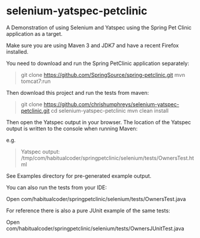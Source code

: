 selenium-yatspec-petclinic
==========================

A Demonstration of using Selenium and Yatspec using the Spring Pet Clinic application as a target.

Make sure you are using Maven 3 and JDK7 and have a recent Firefox installed.

You need to download and run the Spring PetClinic application separately:

> git clone https://github.com/SpringSource/spring-petclinic.git
> mvn tomcat7:run


Then download this project and run the tests from maven:

> git clone https://github.com/chrishumphreys/selenium-yatspec-petclinic.git
> cd selenium-yatspec-petclinic
> mvn clean install

Then open the Yatspec output in your browser. The location of the Yatspec output is written to the console
when running Maven:

e.g. 

> Yatspec output:
> /tmp/com/habitualcoder/springpetclinic/selenium/tests/OwnersTest.html

See Examples directory for pre-generated example output.

You can also run the tests from your IDE:

Open com/habitualcoder/springpetclinic/selenium/tests/OwnersTest.java

For reference there is also a pure JUnit example of the same tests:

Open com/habitualcoder/springpetclinic/selenium/tests/OwnersJUnitTest.java

